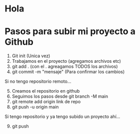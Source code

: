 # Hola
# Pasos para subir mi proyecto a Github

1. Git init (Unica vez)
2. Trabajamos en el proyecto (agregamos archivos etc)
3. git add . (con el . agreagamos TODOS los archivos)
4. git commit -m "mensaje" (Para confirmar los cambios)

Si no tengo repositorio remoto...

5. Creamos el repositorio en github
6. Seguimos los pasos desde git branch -M main
7. git remote add origin link de repo
8. git push -u origin main


Si tengo repositorio y ya tengo subido un proyecto ahí...

9. git push